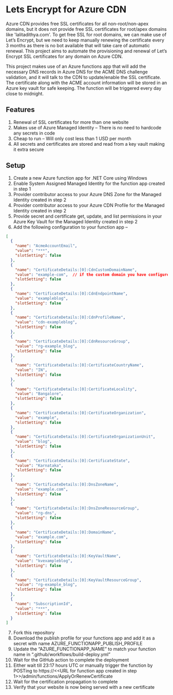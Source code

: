 # Lets Encrypt for Azure CDN 

Azure CDN provides free SSL certificates for all non-root/non-apex domains, but it does not provide free SSL certificates for root/apex domains like 'lalitadithya.com'. To get free SSL for root domains, we can make use of Let’s Encrypt, but we need to keep manually renewing the certificate every 3 months as there is no bot available that will take care of automatic renewal. This project aims to automate the provisioning and renewal of Let’s Encrypt SSL certificates for any domain on Azure CDN. 

This project makes use of an Azure functions app that will add the necessary DNS records in Azure DNS for the ACME DNS challenge validation, and it will talk to the CDN to update/enable the SSL certificate. The certificate along with the ACME account information will be stored in an Azure key vault for safe keeping. The function will be triggered every day close to midnight. 

## Features

1.	Renewal of SSL certificates for more than one website 
2.	Makes use of Azure Managed Identity – There is no need to hardcode any secrets in code
3.	Cheap to run – Will only cost less than 1 USD per month 
4.	All secrets and certificates are stored and read from a key vault making it extra secure

## Setup

1.	Create a new Azure function app for .NET Core using Windows
2.	Enable System Assigned Managed Identity for the function app created in step 1
3.	Provider contributor access to your Azure DNS Zone for the Managed Identity created in step 2
4.	Provider contributor access to your Azure CDN Profile for the Managed Identity created in step 2
5.	Provide secret and certificate get, update, and list permissions in your Azure Key Vault for the Managed Identity created in step 2
6.	Add the following configuration to your function app –
```json
[
  {
    "name": "AcmeAccountEmail",
    "value": "***",
    "slotSetting": false
  },
  {
    "name": "CertificateDetails:[0]:CdnCustomDomainName",
    "value": "example-com",  // if the custom domain you have configured is example.com, then this value will be example-com
    "slotSetting": false
  },
  {
    "name": "CertificateDetails:[0]:CdnEndpointName",
    "value": "exampleblog",
    "slotSetting": false
  },
  {
    "name": "CertificateDetails:[0]:CdnProfileName",
    "value": "cdn-exampleblog",
    "slotSetting": false
  },
  {
    "name": "CertificateDetails:[0]:CdnResourceGroup",
    "value": "rg-example_blog",
    "slotSetting": false
  },
  {
    "name": "CertificateDetails:[0]:CertificateCountryName",
    "value": "IN",
    "slotSetting": false
  },
  {
    "name": "CertificateDetails:[0]:CertificateLocality",
    "value": "Bangalore",
    "slotSetting": false
  },
  {
    "name": "CertificateDetails:[0]:CertificateOrganization",
    "value": "example",
    "slotSetting": false
  },
  {
    "name": "CertificateDetails:[0]:CertificateOrganizationUnit",
    "value": "blog",
    "slotSetting": false
  },
  {
    "name": "CertificateDetails:[0]:CertificateState",
    "value": "Karnataka",
    "slotSetting": false
  },
  {
    "name": "CertificateDetails:[0]:DnsZoneName",
    "value": "example.com",
    "slotSetting": false
  },
  {
    "name": "CertificateDetails:[0]:DnsZoneResourceGroup",
    "value": "rg-dns",
    "slotSetting": false
  },
  {
    "name": "CertificateDetails:[0]:DomainName",
    "value": "example.com",
    "slotSetting": false
  },
  {
    "name": "CertificateDetails:[0]:KeyVaultName",
    "value": "kvexampleblog",
    "slotSetting": false
  },
  {
    "name": "CertificateDetails:[0]:KeyVaultResourceGroup",
    "value": "rg-example_blog",
    "slotSetting": false
  },
  {
    "name": "SubscriptionId",
    "value": "***",
    "slotSetting": false
  }
]
```
7.	Fork this repository 
8.	Download the publish profile for your functions app and add it as a secret with name AZURE_FUNCTIONAPP_PUBLISH_PROFILE
9.	Update the “AZURE_FUNCTIONAPP_NAME” to match your function name in “.github/workflows/build-deploy.yml”
10.	Wait for the GitHub action to complete the deployment
11.	Either wait till 23:17 hours UTC or manually trigger the function by POSTing to https://<<URL for function app created in step 1>>/admin/functions/ApplyOrRenewCertificate
12.	Wait for the certification propagation to complete 
13.	Verify that your website is now being served with a new certificate

